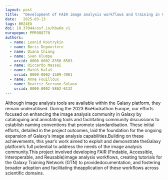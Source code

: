 ```yaml
---
layout: post
title:  "Development of FAIR image analysis workflows and training in Galaxy"
date:   2025-03-13
tags: BH24EU
doi: 10.37044/osf.io/hbw6m_v1
europepmc: PPR988770
authors:
  - name: Leonid Kostrykin
  - name: Boris Depoortere
  - name: Diana Chiang
  - name: Sven Klumpe
    orcid: 0000-0002-8350-6503
  - name: Riccardo Massei
  - name: Matúš Kalaš
    orcid: 0000-0002-1509-4981
  - name: Anne Fouilloux
  - name: Beatriz Serrano-Solano
    orcid: 0000-0002-5862-6132
---
```


Although image analysis tools are available within the Galaxy platform, they remain underutilised. During the 2023 BioHackathon Europe, our eﬀorts focused on enhancing the image analysis community in Galaxy by cataloguing and annotating tools and facilitating community discussions to establish naming conventions that promote standardisation. These initial eﬀorts, detailed in the project outcomes, laid the foundation for the ongoing expansion of Galaxy’s image analysis capabilities.Building on these achievements, this year’s work aimed to exploit and demonstrate theGalaxy platform’s full potential to address the needs of the image analysis community.This project involved developing FAIR (Findable, Accessible, Interoperable, and Reusable)image analysis workflows, creating tutorials for the Galaxy Training Network (GTN) to providedocumentation, and fostering broader adoption and facilitating theapplication of these workflows across scientific domains.

